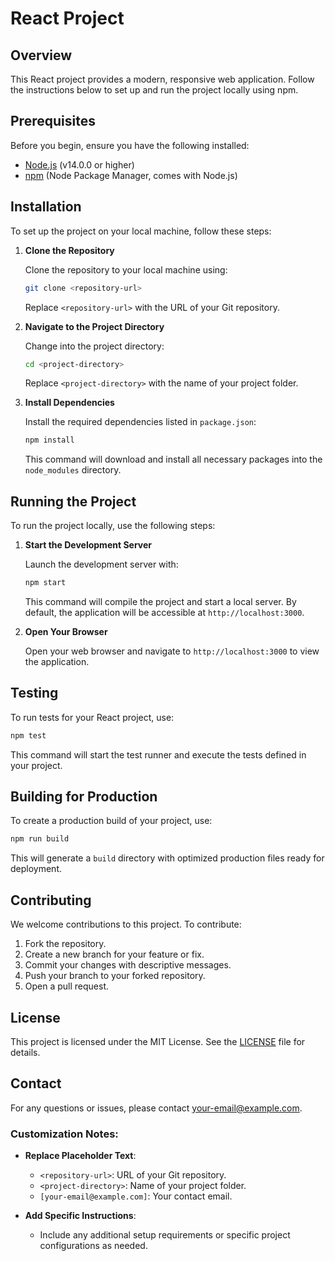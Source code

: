 # React Project

## Overview

This React project provides a modern, responsive web application. Follow the instructions below to set up and run the project locally using npm.

## Prerequisites

Before you begin, ensure you have the following installed:

- [Node.js](https://nodejs.org/) (v14.0.0 or higher)
- [npm](https://www.npmjs.com/) (Node Package Manager, comes with Node.js)

## Installation

To set up the project on your local machine, follow these steps:

1. **Clone the Repository**

   Clone the repository to your local machine using:

   ```bash
   git clone <repository-url>
   ```

   Replace `<repository-url>` with the URL of your Git repository.

2. **Navigate to the Project Directory**

   Change into the project directory:

   ```bash
   cd <project-directory>
   ```

   Replace `<project-directory>` with the name of your project folder.

3. **Install Dependencies**

   Install the required dependencies listed in `package.json`:

   ```bash
   npm install
   ```

   This command will download and install all necessary packages into the `node_modules` directory.

## Running the Project

To run the project locally, use the following steps:

1. **Start the Development Server**

   Launch the development server with:

   ```bash
   npm start
   ```

   This command will compile the project and start a local server. By default, the application will be accessible at `http://localhost:3000`.

2. **Open Your Browser**

   Open your web browser and navigate to `http://localhost:3000` to view the application.

## Testing

To run tests for your React project, use:

```bash
npm test
```

This command will start the test runner and execute the tests defined in your project.

## Building for Production

To create a production build of your project, use:

```bash
npm run build
```

This will generate a `build` directory with optimized production files ready for deployment.

## Contributing

We welcome contributions to this project. To contribute:

1. Fork the repository.
2. Create a new branch for your feature or fix.
3. Commit your changes with descriptive messages.
4. Push your branch to your forked repository.
5. Open a pull request.

## License

This project is licensed under the MIT License. See the [LICENSE](LICENSE) file for details.

## Contact

For any questions or issues, please contact [your-email@example.com](mailto:your-email@example.com).

### Customization Notes:

- **Replace Placeholder Text**:
  - `<repository-url>`: URL of your Git repository.
  - `<project-directory>`: Name of your project folder.
  - `[your-email@example.com]`: Your contact email.

- **Add Specific Instructions**:
  - Include any additional setup requirements or specific project configurations as needed.